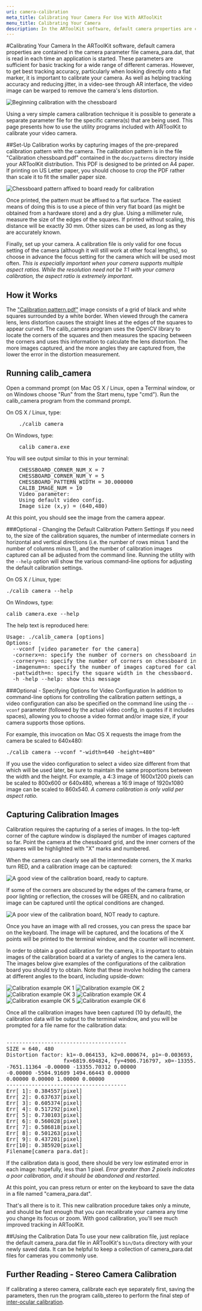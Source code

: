 ```yaml
---
uri: camera-calibration
meta_title: Calibrating Your Camera For Use With ARToolKit
menu_title: Calibrating Your Camera
description: In the ARToolKit software, default camera properties are contained in the camera parameter file camera_para.dat, that is read in each time an application is started.
---
```


#Calibrating Your Camera
In the ARToolKit software, default camera properties are contained in the camera parameter file camera_para.dat, that is read in each time an application is started. These parameters are sufficient for basic tracking for a wide range of different cameras. However, to get best tracking accuracy, particularly when looking directly onto a flat marker, it is important to calibrate your camera. As well as helping tracking accuracy and reducing jitter, in a video-see through AR interface, the video image can be warped to remove the camera's lens distortion.

![Beginning calibration with the chessboard][beginning_calibration_with_the_chessboard]

Using a very simple camera calibration technique it is possible to generate a separate parameter file for the specific camera(s) that are being used. This page presents how to use the utility programs included with ARToolKit to calibrate your video camera.

##Set-Up
Calibration works by capturing images of the pre-prepared calibration pattern with the camera. The calibration pattern is in the file "Calibration chessboard.pdf" contained in the `doc/patterns` directory inside your ARToolKit distribution. This PDF is designed to be printed on A4 paper. If printing on US Letter paper, you should choose to crop the PDF rather than scale it to fit the smaller paper size.

![Chessboard pattern affixed to board ready for calibration][Chessboard_ready_for_calibration]

Once printed, the pattern must be affixed to a flat surface. The easiest means of doing this is to use a piece of thin very flat board (as might be obtained from a hardware store) and a dry glue. Using a millimeter rule, measure the size of the edges of the squares. If printed without scaling, this distance will be exactly 30 mm. Other sizes can be used, as long as they are accurately known.

Finally, set up your camera. A calibration file is only valid for one focus setting of the camera (although it will still work at other focal lengths), so choose in advance the focus setting for the camera which will be used most often. *This is especially important when your camera supports multiple aspect ratios. While the resolution need not be 1:1 with your camera calibration, the aspect ratio is extremely important.*

## How it Works
The ["Calibration pattern.pdf"][2] image consists of a grid of black and white squares surrounded by a white border. When viewed through the camera lens, lens distortion causes the straight lines at the edges of the squares to appear curved. The calib_camera program uses the OpenCV library to locate the corners of the squares and then measures the spacing between the corners and uses this information to calculate the lens distortion. The more images captured, and the more angles they are captured from, the lower the error in the distortion measurement.

## Running calib_camera
Open a command prompt (on Mac OS X / Linux, open a Terminal window, or on Windows choose "Run" from the Start menu, type "cmd"). Run the calib_camera program from the command prompt.

On OS X / Linux, type:
<pre>
    ./calib_camera
</pre>

On Windows, type:
<pre>
    calib_camera.exe
</pre>

You will see output similar to this in your terminal:
<pre>
    CHESSBOARD_CORNER_NUM_X = 7
    CHESSBOARD_CORNER_NUM_Y = 5
    CHESSBOARD_PATTERN_WIDTH = 30.000000
    CALIB_IMAGE_NUM = 10
    Video parameter:
    Using default video config.
    Image size (x,y) = (640,480)
</pre>

At this point, you should see the image from the camera appear.

###Optional - Changing the Default Calibration Pattern Settings
If you need to, the size of the calibration squares, the number of intermediate corners in horizontal and vertical directions (i.e. the number of rows minus 1 and the number of columns minus 1), and the number of calibration images captured can all be adjusted from the command line. Running the utility with the `--help` option will show the various command-line options for adjusting the default calibration settings.

On OS X / Linux, type:
<pre>
./calib_camera --help
</pre>

On Windows, type:
<pre>
calib_camera.exe --help
</pre>

The help text is reproduced here:
<pre>
Usage: ./calib_camera [options]
Options:
  --vconf [video parameter for the camera]
  -cornerx=n: specify the number of corners on chessboard in X direction.
  -cornery=n: specify the number of corners on chessboard in Y direction.
  -imagenum=n: specify the number of images captured for calibration.
  -pattwidth=n: specify the square width in the chessbaord.
  -h -help --help: show this message
</pre>

###Optional - Specifying Options for Video Configuration
In addition to command-line options for controlling the calibration pattern settings, a video configuration can also be specified on the command line using the `--vconf` parameter (followed by the actual video config, in quotes if it includes spaces), allowing you to choose a video format and/or image size, if your camera supports those options.

For example, this invocation on Mac OS X requests the image from the camera be scaled to 640x480:
<pre>
./calib_camera --vconf "-width=640 -height=480"
</pre>

If you use the video configuration to select a video size different from that which will be used later, be sure to maintain the same proportions between the width and the height. For example, a 4:3 image of 1600x1200 pixels can be scaled to 800x600 or 640x480, whereas a 16:9 image of 1920x1080 image can be scaled to 860x540. *A camera calibration is only valid per aspect ratio.*

## Capturing Calibration Images
Calibration requires the capturing of a series of images. In the top-left corner of the capture window is displayed the number of images captured so far. Point the camera at the chessboard grid, and the inner corners of the squares will be highlighted with "X" marks and numbered.

When the camera can clearly see all the intermediate corners, the X marks turn RED, and a calibration image can be captured:

![A good view of the calibration board, ready to capture.][Calibration_example_OK_1]

If some of the corners are obscured by the edges of the camera frame, or poor lighting or reflection, the crosses will be GREEN, and no calibration image can be captured until the optical conditions are changed.

![A poor view of the calibration board, NOT ready to capture.][Calibration_example_not_OK]

Once you have an image with all red crosses, you can press the space bar on the keyboard. The image will be captured, and the locations of the X points will be printed to the terminal window, and the counter will increment.

In order to obtain a good calibration for the camera, it is important to obtain images of the calibration board at a variety of angles to the camera lens. The images below give examples of the configurations of the calibration board you should try to obtain. Note that these involve holding the camera at different angles to the board, including upside-down:

![Calibration example OK 1][example OK 1]
![Calibration example OK 2][example OK 2]
![Calibration example OK 3][example OK 3]
![Calibration example OK 4][example OK 4]
![Calibration example OK 5][example OK 5]
![Calibration example OK 6][example OK 6]

Once all the calibration images have been captured (10 by default), the calibration data will be output to the terminal window, and you will be prompted for a file name for the calibration data:

<pre>

--------------------------------------
SIZE = 640, 480
Distortion factor: k1=-0.064153, k2=0.000674, p1=-0.003693, p2=-0.011219
                  fx=6819.694824, fy=4906.716797, x0=-13355.703125, y0=1494.664429, s=-0.891334
-7651.11364 -0.00000 -13355.70312 0.00000
-0.00000 -5504.91609 1494.66443 0.00000
0.00000 0.00000 1.00000 0.00000
--------------------------------------
Err[ 1]: 0.384557[pixel]
Err[ 2]: 0.637637[pixel]
Err[ 3]: 0.605374[pixel]
Err[ 4]: 0.517292[pixel]
Err[ 5]: 0.730103[pixel]
Err[ 6]: 0.560028[pixel]
Err[ 7]: 0.586818[pixel]
Err[ 8]: 0.501263[pixel]
Err[ 9]: 0.437201[pixel]
Err[10]: 0.385920[pixel]
Filename[camera_para.dat]:
</pre>

If the calibration data is good, there should be very low estimated error in each image: hopefully, less than 1 pixel. *Error greater than 2 pixels indicates a poor calibration, and it should be abandoned and restarted.*

At this point, you can press return or enter on the keyboard to save the data in a file named "camera_para.dat".

That's all there is to it. This new calibration procedure takes only a minute, and should be fast enough that you can recalibrate your camera any time you change its focus or zoom. With good calibration, you'll see much improved tracking in ARToolKit.

##Using the Calibration Data
To use your new calibration file, just replace the default camera_para.dat file in ARToolKit's `bin/Data` directory with your newly saved data. It can be helpful to keep a collection of camera_para.dat files for cameras you commonly use.

## Further Reading - Stereo Camera Calibration
If calibrating a stereo camera, calibrate each eye separately first, saving the parameters, then run the program calib_stereo to perform the final step of [inter-ocular calibration][3].

[2]: ../_media/Calibration_chessboard.pdf
[3]: ../8_Advanced_Topics/config_camera_stereo_tracking.md

[beginning_calibration_with_the_chessboard]: ../_media/beginning_calibration_with_the_chessboard.jpg
[Chessboard_ready_for_calibration]: ../_media/chessboard_ready_for_calibration.jpg
[Calibration_example_OK_1]: ../_media/calibration_example_ok_1.jpg
[Calibration_example_not_OK]: ../_media/calibration_example_not_ok.jpg
[example OK 1]: ../_media/calibration_example_ok_1.jpg
[example OK 2]: ../_media/calibration_example_ok_2.jpg
[example OK 3]: ../_media/calibration_example_ok_3.jpg
[example OK 4]: ../_media/calibration_example_ok_4.jpg
[example OK 5]: ../_media/calibration_example_ok_5.jpg
[example OK 6]: ../_media/calibration_example_ok_6.jpg
